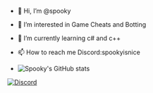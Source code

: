 - 👋 Hi, I’m @spooky
- 👀 I’m interested in Game Cheats and Botting
- 🌱 I’m currently learning c# and c++
- 📫 How to reach me Discord:spookyisnice

- ![Spooky's GitHub stats](https://github-readme-stats.vercel.app/api?username=spookykokojunge&show_icons=true&theme=radical)

[![Discord](https://img.shields.io/badge/Discord-Spooky-7289DA?style=for-the-badge&logo=discord&logoColor=white)](https://discord.com/users/1116396294353735701)

